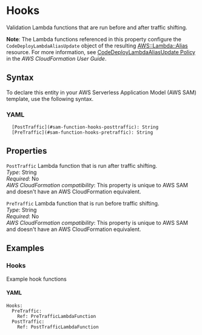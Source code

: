 # Hooks<a name="sam-property-function-hooks"></a>

Validation Lambda functions that are run before and after traffic shifting\.

**Note**: The Lambda functions referenced in this property configure the `CodeDeployLambdaAliasUpdate` object of the resulting [AWS::Lambda::Alias](https://docs.aws.amazon.com/AWSCloudFormation/latest/UserGuide/aws-resource-lambda-alias.html) resource\. For more information, see [CodeDeployLambdaAliasUpdate Policy](https://docs.aws.amazon.com/AWSCloudFormation/latest/UserGuide/aws-attribute-updatepolicy.html#cfn-attributes-updatepolicy-codedeploylambdaaliasupdate) in the *AWS CloudFormation User Guide*\.

## Syntax<a name="sam-property-function-hooks-syntax"></a>

To declare this entity in your AWS Serverless Application Model \(AWS SAM\) template, use the following syntax\.

### YAML<a name="sam-property-function-hooks-syntax.yaml"></a>

```
  [PostTraffic](#sam-function-hooks-posttraffic): String
  [PreTraffic](#sam-function-hooks-pretraffic): String
```

## Properties<a name="sam-property-function-hooks-properties"></a>

 `PostTraffic`   <a name="sam-function-hooks-posttraffic"></a>
Lambda function that is run after traffic shifting\.  
*Type*: String  
*Required*: No  
*AWS CloudFormation compatibility*: This property is unique to AWS SAM and doesn't have an AWS CloudFormation equivalent\.

 `PreTraffic`   <a name="sam-function-hooks-pretraffic"></a>
Lambda function that is run before traffic shifting\.  
*Type*: String  
*Required*: No  
*AWS CloudFormation compatibility*: This property is unique to AWS SAM and doesn't have an AWS CloudFormation equivalent\.

## Examples<a name="sam-property-function-hooks--examples"></a>

### Hooks<a name="sam-property-function-hooks--examples--hooks"></a>

Example hook functions

#### YAML<a name="sam-property-function-hooks--examples--hooks--yaml"></a>

```
Hooks:
  PreTraffic:
    Ref: PreTrafficLambdaFunction
  PostTraffic:
    Ref: PostTrafficLambdaFunction
```